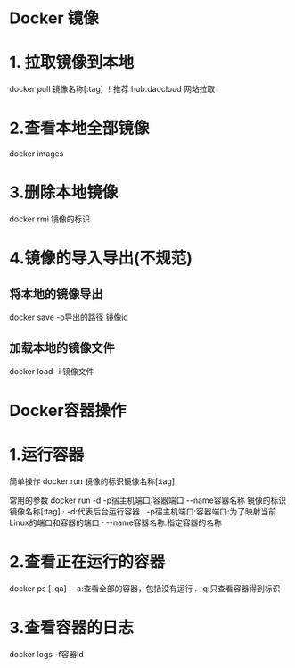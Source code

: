 # **Docker 镜像**
# 1. 拉取镜像到本地
docker pull 镜像名称[:tag]    ！推荐 hub.daocloud 网站拉取

# 2.查看本地全部镜像
docker images

# 3.删除本地镜像
docker rmi 镜像的标识

# 4.镜像的导入导出(不规范)
## 将本地的镜像导出
docker save -o导出的路径 镜像id

## 加载本地的镜像文件
docker load -i 镜像文件

# **Docker容器操作**

# 1.运行容器
简单操作
docker run 镜像的标识镜像名称[:tag]

常用的参数
docker run -d -p宿主机端口∶容器端口 --name容器名称  镜像的标识镜像名称[:tag]
· -d:代表后台运行容器
· -p宿主机端口:容器端口:为了映射当前Linux的端口和容器的端口
· --name容器名称:指定容器的名称

# 2.查看正在运行的容器
docker ps [-qa]
. -a:查看全部的容器，包括没有运行
. -q:只查看容器得到标识

# 3.查看容器的日志
docker logs -f容器id


